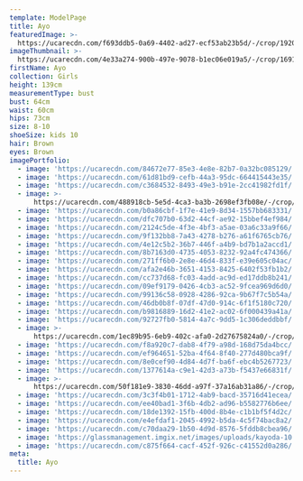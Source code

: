 ```yaml
---
template: ModelPage
title: Ayo
featuredImage: >-
  https://ucarecdn.com/f693ddb5-0a69-4402-ad27-ecf53ab23b5d/-/crop/1920x972/0,0/-/preview/
imageThumbnail: >-
  https://ucarecdn.com/4e33a274-900b-497e-9078-b1ec06e019a5/-/crop/1691x1629/401,0/-/preview/
firstName: Ayo
collection: Girls
height: 139cm
measurementType: bust
bust: 64cm
waist: 60cm
hips: 73cm
size: 8-10
shoeSize: kids 10
hair: Brown
eyes: Brown
imagePortfolio:
  - image: 'https://ucarecdn.com/84672e77-85e3-4e8e-82b7-0a32bc085129/'
  - image: 'https://ucarecdn.com/61d81bd9-cefb-44a3-95dc-664415443e35/'
  - image: 'https://ucarecdn.com/c3684532-8493-49e3-b91e-2cc41982fd1f/'
  - image: >-
      https://ucarecdn.com/488918cb-5e5d-4ca3-ba3b-2698ef3fb08e/-/crop/1372x1100/278,0/-/preview/
  - image: 'https://ucarecdn.com/b0a86cbf-1f7e-41e9-8d34-1557bb683331/'
  - image: 'https://ucarecdn.com/dfc707b0-63d2-44cf-ae92-15bbef4ef984/'
  - image: 'https://ucarecdn.com/2124c5de-4f3e-4bf3-a5ae-03a6c33a9f66/'
  - image: 'https://ucarecdn.com/9f132bb8-7a43-4278-b276-a61f6765cb76/'
  - image: 'https://ucarecdn.com/4e12c5b2-36b7-446f-a4b9-bd7b1a2accd1/'
  - image: 'https://ucarecdn.com/8b7163d0-4735-4053-8232-92a4fc474366/'
  - image: 'https://ucarecdn.com/271ff6b0-2e8e-46d4-833f-e39e605c04ac/'
  - image: 'https://ucarecdn.com/afa2e46b-3651-4153-8425-6402f53fb1b2/'
  - image: 'https://ucarecdn.com/cc737d68-fc03-4add-ac9d-ed17ddb8b241/'
  - image: 'https://ucarecdn.com/09ef9179-0426-4cb3-ac52-9fcea969d6d0/'
  - image: 'https://ucarecdn.com/99136c58-0928-4286-92ca-9b67f7c5b54a/'
  - image: 'https://ucarecdn.com/46db0b8f-07df-47d0-914c-6f1f5180c720/'
  - image: 'https://ucarecdn.com/b9816889-16d2-41e2-ac02-6f000439a41a/'
  - image: 'https://ucarecdn.com/92727fb0-5814-4a7c-9dd5-1c306deddbbf/'
  - image: >-
      https://ucarecdn.com/1ec89b95-6eb9-402c-afa0-2d27675824a0/-/crop/630x957/0,0/-/preview/
  - image: 'https://ucarecdn.com/f8a920c7-dab8-4f79-a98d-168d75da4bcc/'
  - image: 'https://ucarecdn.com/ef964651-52ba-4f64-8f40-277d480bca9f/'
  - image: 'https://ucarecdn.com/8e0cef90-4d84-4d7f-ba6f-ebc4b5267723/'
  - image: 'https://ucarecdn.com/1377614a-c9e1-42d3-a73b-f5437e66831f/'
  - image: >-
      https://ucarecdn.com/50f181e9-3830-46dd-a97f-37a16ab31a86/-/crop/476x375/0,0/-/preview/
  - image: 'https://ucarecdn.com/3c3f4b01-1712-4ab9-bacd-35716d41ecea/'
  - image: 'https://ucarecdn.com/ee40bad1-3f6b-4db2-ad96-b5582776b6ee/'
  - image: 'https://ucarecdn.com/18de1392-15fb-400d-8b4e-c1b1bf5f4d2c/'
  - image: 'https://ucarecdn.com/e4efdaf1-2045-4992-b5da-4c5f74bac8a2/'
  - image: 'https://ucarecdn.com/c70daa29-1b50-4d9d-8576-5fddb8cbea96/'
  - image: 'https://glassmanagement.imgix.net/images/uploads/kayoda-10.jpg'
  - image: 'https://ucarecdn.com/c875f664-cacf-452f-926c-c41552d0a286/'
meta:
  title: Ayo
---
```


